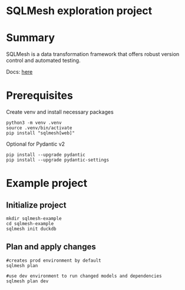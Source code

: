 # SQLMesh exploration project

# Summary

SQLMesh is a data transformation framework that offers robust version control and automated testing.

Docs: [here](https://sqlmesh.readthedocs.io/en/stable/concepts/overview/)

# Prerequisites

Create venv and install necessary packages
```
python3 -m venv .venv
source .venv/bin/activate
pip install "sqlmesh[web]"
```

Optional for Pydantic v2
```
pip install --upgrade pydantic
pip install --upgrade pydantic-settings
```

# Example project

## Initialize project

```
mkdir sqlmesh-example
cd sqlmesh-example
sqlmesh init duckdb
```

## Plan and apply changes

```
#creates prod environment by default
sqlmesh plan

#use dev environment to run changed models and dependencies
sqlmesh plan dev
```

